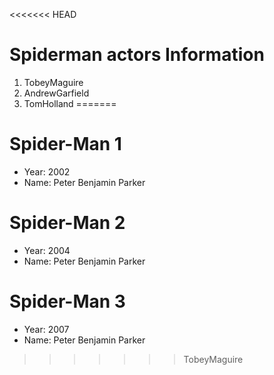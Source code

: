 <<<<<<< HEAD
# Spiderman actors Information

1. TobeyMaguire
2. AndrewGarfield
3. TomHolland
=======
# Spider-Man 1
- Year: 2002
- Name: Peter Benjamin Parker

# Spider-Man 2
- Year: 2004
- Name: Peter Benjamin Parker

# Spider-Man 3
- Year: 2007
- Name: Peter Benjamin Parker
>>>>>>> TobeyMaguire
